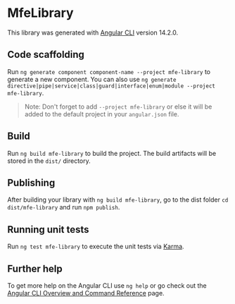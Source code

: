 # MfeLibrary

This library was generated with [Angular CLI](https://github.com/angular/angular-cli) version 14.2.0.

## Code scaffolding

Run `ng generate component component-name --project mfe-library` to generate a new component. You can also use `ng generate directive|pipe|service|class|guard|interface|enum|module --project mfe-library`.
> Note: Don't forget to add `--project mfe-library` or else it will be added to the default project in your `angular.json` file. 

## Build

Run `ng build mfe-library` to build the project. The build artifacts will be stored in the `dist/` directory.

## Publishing

After building your library with `ng build mfe-library`, go to the dist folder `cd dist/mfe-library` and run `npm publish`.

## Running unit tests

Run `ng test mfe-library` to execute the unit tests via [Karma](https://karma-runner.github.io).

## Further help

To get more help on the Angular CLI use `ng help` or go check out the [Angular CLI Overview and Command Reference](https://angular.io/cli) page.
